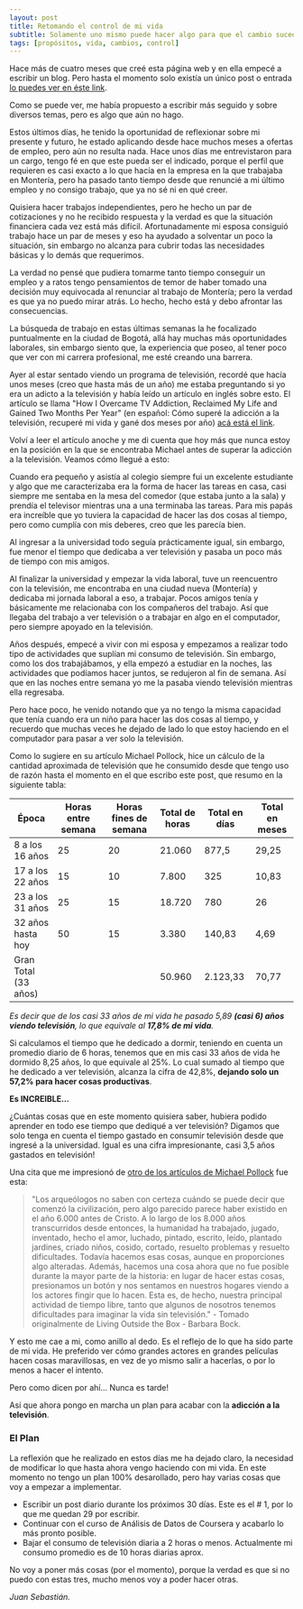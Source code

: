 ```yaml
---
layout: post
title: Retomando el control de mi vida
subtitle: Solamente uno mismo puede hacer algo para que el cambio suceda
tags: [propósitos, vida, cambios, control]
---
```


Hace más de cuatro meses que creé esta página web y en ella empecé a escribir un blog. Pero hasta el momento solo existía un
único post o entrada [lo puedes ver en éste link](https://sebastianbetancourt.com/blog/2017-09-17-un-nuevo-comienzo/).

Como se puede ver, me había propuesto a escribir más seguido y sobre diversos temas, pero es algo que aún no hago. 

Estos últimos días, he tenido la oportunidad de reflexionar sobre mi presente y futuro, he estado aplicando desde hace muchos 
meses a ofertas de empleo, pero aún no resulta nada. Hace unos días me entrevistaron para un cargo, tengo fé en que 
este pueda ser el indicado, porque el perfil que requieren es casi exacto a lo que hacía en la empresa en la que trabajaba
en Montería, pero ha pasado tanto tiempo desde que renuncié a mi último empleo y no consigo trabajo, que ya no sé ni en qué
creer.

Quisiera hacer trabajos independientes, pero he hecho un par de cotizaciones y no he recibido respuesta y la verdad es que la
situación financiera cada vez está más difícil. Afortunadamente mi esposa consiguió trabajo hace un par de meses y eso ha
ayudado a solventar un poco la situación, sin embargo no alcanza para cubrir todas las necesidades básicas y lo demás
que requerimos.

La verdad no pensé que pudiera tomarme tanto tiempo conseguir un empleo y a ratos tengo pensamientos de temor de haber
tomado una decisión muy equivocada al renunciar al trabajo de Montería; pero la verdad es que ya no puedo mirar atrás. Lo
hecho, hecho está y debo afrontar las consecuencias.

La búsqueda de trabajo en estas últimas semanas la he focalizado puntualmente en la ciudad de Bogotá, allá hay muchas más
oportunidades laborales, sin embargo siento que, la experiencia que poseo, al tener poco que ver con mi carrera profesional,
me esté creando una barrera.

Ayer al estar sentado viendo un programa de televisión, recordé que hacía unos meses (creo que hasta más de un año) 
me estaba preguntando si yo era un adicto a la televisión y había leído un artículo en inglés sobre esto. 
El artículo se llama "How I Overcame TV Addiction, Reclaimed My Life and Gained Two Months Per Year" 
(en español: Cómo superé la adicción a la televisión, recuperé mi vida y gané dos meses por año) 
[acá está el link](https://www.michaeldpollock.com/how-i-overcame-tv-addiction/).

Volví a leer el artículo anoche y me di cuenta que hoy más que nunca estoy en la posición en la que se encontraba Michael
antes de superar la adicción a la televisión. Veamos cómo llegué a esto:

Cuando era pequeño y asistía al colegio siempre fui un excelente estudiante y algo que me caracterizaba era la forma de 
hacer las tareas en casa, casi siempre me sentaba en la mesa del comedor (que estaba junto a la sala) y prendía el televisor
mientras una a una terminaba las tareas. Para mis papás era increíble que yo tuviera la capacidad de hacer las dos cosas
al tiempo, pero como cumplía con mis deberes, creo que les parecía bien.

Al ingresar a la universidad todo seguía prácticamente igual, sin embargo, fue menor el tiempo que dedicaba a ver televisión
y pasaba un poco más de tiempo con mis amigos.

Al finalizar la universidad y empezar la vida laboral, tuve un reencuentro con la televisión, me encontraba en una ciudad
nueva (Montería) y dedicaba mi jornada laboral a eso, a trabajar. Pocos amigos tenía y básicamente me relacionaba con los
compañeros del trabajo. Así que llegaba del trabajo a ver televisión o a trabajar en algo en el computador, pero siempre
apoyado en la televisión.

Años después, empecé a vivir con mi esposa y empezamos a realizar todo tipo de actividades que suplían 
mi consumo de televisión. Sin embargo, como los dos trabajábamos, y ella empezó a estudiar en la noches, las actividades
que podíamos hacer juntos, se redujeron al fin de semana. Así que en las noches entre semana yo me la pasaba viendo televisión
mientras ella regresaba.

Pero hace poco, he venido notando que ya no tengo la misma capacidad que tenía cuando era un niño para hacer las dos cosas al
tiempo, y recuerdo que muchas veces he dejado de lado lo que estoy haciendo en el computador para pasar a ver solo la
televisión.

Como lo sugiere en su artículo Michael Pollock, hice un cálculo de la cantidad aproximada de televisión que he consumido
desde que tengo uso de razón hasta el momento en el que escribo este post, que resumo en la siguiente tabla:

|Época                 |Horas entre semana|Horas fines de semana|Total de horas|Total en días|Total en meses|
|----------------------|------------------|---------------------|--------------|-------------|--------------|
|8 a los 16 años       |25                |20                   |21.060        |877,5        |29,25         |
|17 a los 22 años      |15                |10                   |7.800         |325          |10,83         |
|23 a los 31 años      |25                |15                   |18.720        |780          |26            |
|32 años hasta hoy     |50                |15                   |3.380         |140,83       |4,69          |
|Gran Total (33 años)  |                  |                     |50.960        |2.123,33     |70,77         |

*Es decir que de los casi 33 años de mi vida he pasado 5,89 **(casi 6) años viendo televisión**, lo que equivale al **17,8%
de mi vida**.* 

Si calculamos el tiempo que he dedicado a dormir, teniendo en cuenta un promedio diario de 6 horas, tenemos que en mis
casi 33 años de vida he dormido 8,25 años, lo que equivale al 25%. Lo cual sumado al tiempo que he dedicado a ver televisión,
alcanza la cifra de 42,8%, **dejando solo un 57,2% para hacer cosas productivas**.

**Es INCREIBLE...**

¿Cuántas cosas que en este momento quisiera saber, hubiera podido aprender en todo ese tiempo que dediqué a ver
televisión? Digamos que solo tenga en cuenta el tiempo gastado en consumir televisión desde que ingresé a la universidad.
Igual es una cifra impresionante, casi 3,5 años gastados en televisión!

Una cita que me impresionó de [otro de los artículos de Michael Pollock](https://www.michaeldpollock.com/quotes-tv-addiction/) fue esta:

> "Los arqueólogos no saben con certeza cuándo se puede decir que comenzó la civilización, pero algo parecido parece haber existido en el año 6.000 antes de Cristo. A lo largo de los 8.000 años transcurridos desde entonces, la humanidad ha trabajado, jugado, inventado, hecho el amor, luchado, pintado, escrito, leído, plantado jardines, criado niños, cosido, cortado, resuelto problemas y resuelto dificultades. Todavía hacemos esas cosas, aunque en proporciones algo alteradas. Además, hacemos una cosa ahora que no fue posible durante la mayor parte de la historia: en lugar de hacer estas cosas, presionamos un botón y nos sentamos en nuestros hogares viendo a los actores fingir que lo hacen. Esta es, de hecho, nuestra principal actividad de tiempo libre, tanto que algunos de nosotros tenemos dificultades para imaginar la vida sin televisión." - Tomado originalmente de Living Outside the Box - Barbara Bock.

Y esto me cae a mi, como anillo al dedo. Es el reflejo de lo que ha sido parte de mi vida. He preferido ver cómo grandes
actores en grandes películas hacen cosas maravillosas, en vez de yo mismo salir a hacerlas, o por lo menos a hacer el intento.

Pero como dicen por ahí... Nunca es tarde!

Así que ahora pongo en marcha un plan para acabar con la **adicción a la televisión**.

### El Plan

La reflexión que he realizado en estos días me ha dejado claro, la necesidad de modificar lo que hasta ahora vengo haciendo
con mi vida. En este momento no tengo un plan 100% desarollado, pero hay varias cosas que voy a empezar a implementar.

- Escribir un post diario durante los próximos 30 días. Este es el # 1, por lo que me quedan 29 por escribir.
- Continuar con el curso de Análisis de Datos de Coursera y acabarlo lo más pronto posible.
- Bajar el consumo de televisión diaria a 2 horas o menos. Actualmente mi consumo promedio es de 10 horas diarias aprox.

No voy a poner más cosas (por el momento), porque la verdad es que si no puedo con estas tres, mucho menos voy a poder hacer otras.


*Juan Sebastián.*

